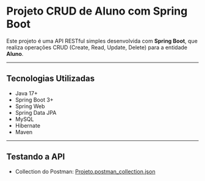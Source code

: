 # Projeto CRUD de Aluno com Spring Boot

Este projeto é uma API RESTful simples desenvolvida com **Spring Boot**, que realiza operações CRUD (Create, Read, Update, Delete) para a entidade **Aluno**.

---
## Tecnologias Utilizadas

- Java 17+
- Spring Boot 3+
- Spring Web
- Spring Data JPA
- MySQL
- Hibernate
- Maven

---
## Testando a API
- Collection do Postman:
[Projeto.postman_collection.json](https://github.com/user-attachments/files/21397805/Projeto.postman_collection.json)
